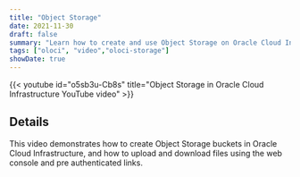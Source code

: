 ```yaml
---
title: "Object Storage"
date: 2021-11-30
draft: false
summary: "Learn how to create and use Object Storage on Oracle Cloud Infrastructure."
tags: ["oloci", "video","oloci-storage"]
showDate: true
---
```


{{< youtube id="o5sb3u-Cb8s" title="Object Storage in Oracle Cloud Infrastructure YouTube video" >}}

## Details

This video demonstrates how to create Object Storage buckets in Oracle Cloud Infrastructure, and how to upload and download files using the web console and pre authenticated links.
